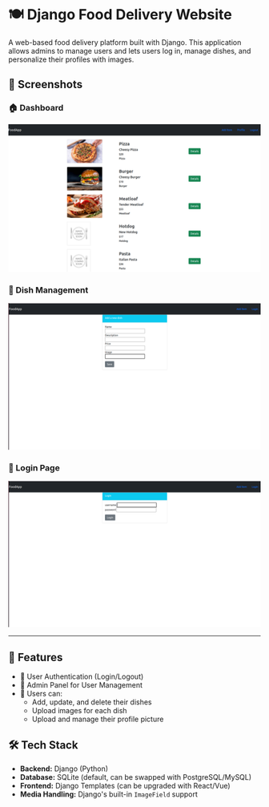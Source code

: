 # 🍽️ Django Food Delivery Website

A web-based food delivery platform built with Django. This application allows admins to manage users and lets users log in, manage dishes, and personalize their profiles with images.

## 📸 Screenshots

### 🏠 Dashboard
![Dashboard](imgs/main.png)

### 🍛 Dish Management
![Dish Management](imgs/Manage.png)

### 🔐 Login Page
![Login Page](imgs/Login.png)




---

## 🚀 Features

- 🔐 User Authentication (Login/Logout)
- 👤 Admin Panel for User Management
- 🍛 Users can:
  - Add, update, and delete their dishes
  - Upload images for each dish
  - Upload and manage their profile picture

## 🛠️ Tech Stack

- **Backend:** Django (Python)
- **Database:** SQLite (default, can be swapped with PostgreSQL/MySQL)
- **Frontend:** Django Templates (can be upgraded with React/Vue)
- **Media Handling:** Django's built-in `ImageField` support
